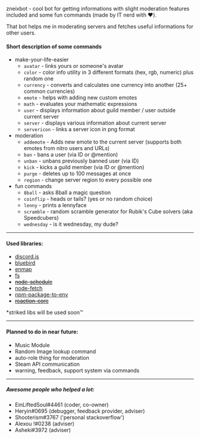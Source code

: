 zneixbot - cool bot for getting informations with slight moderation features included and some fun commands (made by IT nerd with :heart:).

That bot helps me in moderating servers and fetches useful informations for other users.
#### Short description of some commands
- make-your-life-easier
  - `avatar` - links yours or someone's avatar
  - `color` - color info utility in 3 different formats (hex, rgb, numeric) plus random one
  - `currency` - converts and calculates one currency into another (25+ common currencies)
  - `emote` - helps with adding new custom emotes
  - `math` - evaluates your mathematic expressions
  - `user` - displays information about guild member / user outside current server
  - `server` - displays various information about current server
  - `servericon` - links a server icon in png format
- moderation
  - `addemote` - Adds new emote to the current server (supports both emotes from nitro users and URLs)
  - `ban` - bans a user (via ID or @mention)
  - `unban` - unbans previously banned user (via ID)
  - `kick` - kicks a guild member (via ID or @mention)
  - `purge` - deletes up to 100 messages at once
  - `region` - change server region to every possible one
- fun commands
  - `8ball` - asks 8ball a magic question
  - `coinflip` - heads or tails? (yes or no random choice)
  - `lenny` - prints a lennyface
  - `scramble` - random scramble generator for Rubik's Cube solvers (aka Speedcubers)
  - `wednesday` - is it wednesday, my dude?
---

#### Used libraries:
- [discord.js](https://github.com/discordjs/discord.js)
- [bluebird](https://github.com/petkaantonov/bluebird)
- [enmap](https://enmap.evie.codes/)
- [fs](https://github.com/npm/security-holder)
- ~~[node-schedule](https://github.com/node-schedule/node-schedule)~~
- [node-fetch](https://www.npmjs.com/package/node-fetch)
- [npm-package-to-env](https://github.com/stefanjudis/npm-package-to-env)
- ~~[reaction-core](https://github.com/Mundayne/reaction-core)~~

*striked libs will be used soon™

---

#### Planned to do in near future:
- Music Module 
- Random Image lookup command
- auto-role thing for moderation
- Steam API communication
- warning, feedback, support system via commands

---

##### Awesome people who helped a lot:
- EinLiftedSoul#4461 (coder, co-owner)
- Heryin#0695 (debugger, feedback provider, adviser)
- Shooterism#3767 ('personal stackoverflow')
- Alexou !#0238 (adviser)
- Asheki#3972 (adviser)